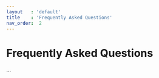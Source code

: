 ```yaml
---
layout   : 'default'
title    : 'Frequently Asked Questions'
nav_order:  2
---
```


# Frequently Asked Questions

...
